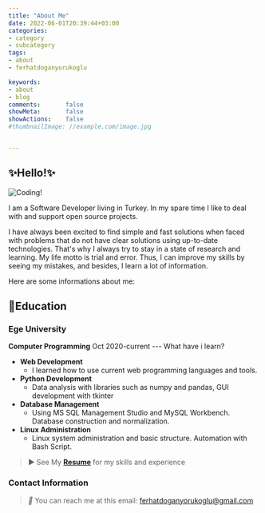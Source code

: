 ```yaml
---
title: "About Me"
date: 2022-06-01T20:39:44+03:00
categories:
- category
- subcategory
tags:
- about
- ferhatdoganyorukoglu

keywords:
- about
- blog
comments:       false
showMeta:       false
showActions:    false
#thumbnailImage: //example.com/image.jpg


---
```


## ✨Hello!✨

![Coding!](https://media4.giphy.com/media/13HgwGsXF0aiGY/giphy.gif)

I am a Software Developer living in Turkey. In my spare time I like to deal with and support open source projects.

I have always been excited to find simple and fast solutions when faced with problems that do not have clear solutions using up-to-date technologies. That's why I always try to stay in a state of research and learning. My life motto is trial and error. Thus, I can improve my skills by seeing my mistakes, and besides, I learn a lot of information.

Here are some informations about me:

## 📝Education

### Ege University
**Computer Programming**
Oct 2020-current 
    ---
What have i learn?
- **Web Development**
    - I learned how to use current web programming languages and tools.
- **Python Development**
    - Data analysis with libraries such as numpy and pandas, GUI development with tkinter
- **Database Management**
    - Using MS SQL Management Studio and MySQL Workbench. Database construction and normalization.
- **Linux Administration**
    - Linux system administration and basic structure. Automation with Bash Script.



> ▶️
See My **[Resume](https://drive.google.com/file/d/18rcB0dqp8ZqIL_wrT-MCNjUk6x6XpSX6/view?usp=sharing)** for my skills and experience

### Contact Information
> *📝* You can reach me at this email:
<ferhatdoganyorukoglu@gmail.com>

